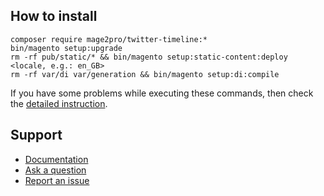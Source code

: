 ## How to install
```
composer require mage2pro/twitter-timeline:*
bin/magento setup:upgrade
rm -rf pub/static/* && bin/magento setup:static-content:deploy <locale, e.g.: en_GB>
rm -rf var/di var/generation && bin/magento setup:di:compile
```
If you have some problems while executing these commands, then check the [detailed instruction](https://mage2.pro/t/263).

## Support
- [Documentation](https://mage2.pro/t/174)
- [Ask a question](https://mage2.pro/c/ask)
- [Report an issue](https://github.com/mage2pro/twitter-timeline/issues)
